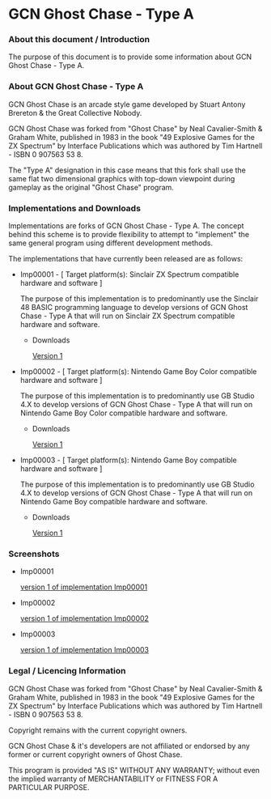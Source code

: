 
# GCN Ghost Chase - Type A


### About this document / Introduction

The purpose of this document is to provide some information about
GCN Ghost Chase - Type A.


### About GCN Ghost Chase - Type A

GCN Ghost Chase is an arcade style game developed by Stuart Antony
Brereton & the Great Collective Nobody.

GCN Ghost Chase was forked from "Ghost Chase" by Neal Cavalier-Smith
& Graham White, published in 1983 in the book "49 Explosive Games for
the ZX Spectrum" by Interface Publications which was authored by
Tim Hartnell - ISBN 0 907563 53 8.

The "Type A" designation in this case means that this fork shall use
the same flat two dimensional graphics with top-down viewpoint during
gameplay as the original "Ghost Chase" program.


### Implementations and Downloads

Implementations are forks of GCN Ghost Chase - Type A. The concept behind
this scheme is to provide flexibility to attempt to "implement" the
same general program using different development methods.

The implementations that have currently been released are as follows:

- Imp00001 - [ Target platform(s): Sinclair ZX Spectrum compatible hardware and software ]
    
    The purpose of this implementation is to predominantly use the
    Sinclair 48 BASIC programming language to develop versions of
    GCN Ghost Chase - Type A that will run on Sinclair ZX Spectrum
    compatible hardware and software.
   
    - Downloads

        [Version 1]( https://github.com/SABrereton/GCN_Scalar--Type_A/releases/download/Imp00001-Version_1-The_source_code/GCN_Scalar-tA-Imp00001-v0p1--Src.zip)

- Imp00002 - [ Target platform(s): Nintendo Game Boy Color compatible hardware and software ]

    The purpose of this implementation is to predominantly use
    GB Studio 4.X to develop versions of  GCN Ghost Chase - Type A
    that will run on Nintendo Game Boy Color compatible hardware
    and software.

    - Downloads

        [Version 1]( https://github.com/SABrereton/GCN_Scalar--Type_A/releases/download/Imp00001-Version_1-The_source_code/GCN_Scalar-tA-Imp00001-v0p1--Src.zip)

- Imp00003 - [ Target platform(s): Nintendo Game Boy compatible hardware and software ]

    The purpose of this implementation is to predominantly use
    GB Studio 4.X to develop versions of GCN Ghost Chase - Type A
    that will run on Nintendo Game Boy compatible hardware and
    software.

    - Downloads

        [Version 1]( https://github.com/SABrereton/GCN_Scalar--Type_A/releases/download/Imp00001-Version_1-The_source_code/GCN_Scalar-tA-Imp00001-v0p1--Src.zip)


### Screenshots

- Imp00001

    [version 1 of implementation Imp00001](/Images/imp00001-v1--capture01.png "version 1 of implementation Imp00001")

- Imp00002

    [version 1 of implementation Imp00002](/Images/imp00001-v1--capture01.png "version 1 of implementation Imp00001")

- Imp00003

    [version 1 of implementation Imp00003](/Images/imp00001-v1--capture01.png "version 1 of implementation Imp00001")


### Legal / Licencing Information

GCN Ghost Chase was forked from "Ghost Chase" by Neal
Cavalier-Smith & Graham White, published in 1983 in the book
"49 Explosive Games for the ZX Spectrum" by Interface Publications
which was authored by Tim Hartnell - ISBN 0 907563 53 8.

Copyright remains with the current copyright owners.

GCN Ghost Chase & it's developers are not affiliated or endorsed
by any former or current copyright owners of Ghost Chase.

This program is provided "AS IS" WITHOUT ANY WARRANTY; without
even the implied warranty of MERCHANTABILITY or FITNESS FOR A
PARTICULAR PURPOSE.

